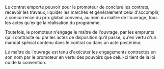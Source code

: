 Le contrat emporte pouvoir pour le promoteur de conclure les contrats, recevoir les travaux, liquider les marchés et généralement celui d'accomplir, à concurrence du prix global convenu, au nom du maître de l'ouvrage, tous les actes qu'exige la réalisation du programme.

Toutefois, le promoteur n'engage le maître de l'ouvrage, par les emprunts qu'il contracte ou par les actes de disposition qu'il passe, qu'en vertu d'un mandat spécial contenu dans le contrat ou dans un acte postérieur.

Le maître de l'ouvrage est tenu d'exécuter les engagements contractés en son nom par le promoteur en vertu des pouvoirs que celui-ci tient de la loi ou de la convention.
